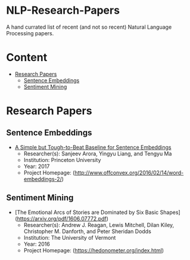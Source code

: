 # NLP-Research-Papers
A hand currated list of recent (and not so recent) Natural Language Processing papers.

# Content
+ [Research Papers](#Research)
  + [Sentence Embeddings](#Sentence-Embeddings)
  + [Sentiment Mining](#Sentiment-Mining)

# Research Papers<a name="Research"></a>

## Sentence Embeddings<a name="Sentence-Embeddings"></a>
+ [A Simple but Tough-to-Beat Baseline for Sentence Embeddings](https://openreview.net/pdf?id=SyK00v5xx)
  + Researcher(s): Sanjeev Arora, Yingyu Liang, and Tengyu Ma
  + Institution: Princeton University
  + Year: 2017
  + Project Homepage: (http://www.offconvex.org/2016/02/14/word-embeddings-2/)
  
## Sentiment Mining<a name="Sentiment-Mining"></a>
+ [The Emotional Arcs of Stories are Dominated by Six Basic Shapes] (https://arxiv.org/pdf/1606.07772.pdf)
  + Researcher(s): Andrew J. Reagan, Lewis Mitchell, Dilan Kiley, Christopher M. Danforth, and Peter Sheridan Dodds
  + Institution: The University of Vermont 
  + Year: 2016
  + Project Homepage: (https://hedonometer.org/index.html)
